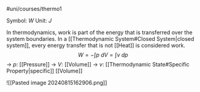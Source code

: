#uni/courses/thermo1 

Symbol: $W$
Unit: $J$

In thermodynamics, work is part of the energy that is transferred over the system boundaries. In a [[Thermodynamic System#Closed System|closed system]], every energy transfer that is not [[Heat]] is considered work.
$$
W = - \int p \ dV  = \int v \ dp
$$
-> $p$: [[Pressure]]
-> $V$: [[Volume]]
-> $v$: [[Thermodynamic State#Specific Property|specific]] [[Volume]]

![[Pasted image 20240815162906.png]]

